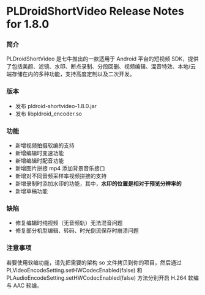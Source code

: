 # PLDroidShortVideo Release Notes for 1.8.0

### 简介

PLDroidShortVideo 是七牛推出的一款适用于 Android 平台的短视频 SDK，提供了包括美颜、滤镜、水印、断点录制、分段回删、视频编辑、混音特效、本地/云端存储在内的多种功能，支持高度定制以及二次开发。

### 版本

* 发布 pldroid-shortvideo-1.8.0.jar
* 发布 libpldroid_encoder.so

### 功能

* 新增视频拍摄软编的支持
* 新增编辑时变速功能
* 新增编辑时配音功能
* 新增图片拼接 mp4 添加背景音乐接口
* 新增对不同音频采样率视频拼接的支持
* 新增录制时添加水印的功能，其中，**水印的位置是相对于预览分辨率的**
* 新增草稿功能

### 缺陷
* 修复编辑时纯视频（无音频轨）无法混音问题
* 修复部分机型编辑、转码、时光倒流保存时崩溃问题

### 注意事项

若要使用软编功能，请先把需要的架构 so 文件拷贝到你的项目，然后通过 PLVideoEncodeSetting.setHWCodecEnabled(false) 和 PLAudioEncodeSetting.setHWCodecEnabled(false) 方法分别开启 H.264 软编与 AAC 软编。